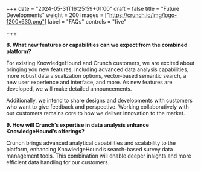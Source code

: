 +++
date = "2024-05-31T16:25:59+01:00"
draft = false
title = "Future Developments"
weight = 200
images = ["https://crunch.io/img/logo-1200x630.png"]
label = "FAQs"
controls = "five"

+++

**8. What new features or capabilities can we expect from the combined platform?**

For existing KnowledgeHound and Crunch customers, we are excited about bringing you new features, including advanced data analysis capabilities, more robust data visualization options, vector-based semantic search, a new user experience and interface, and more. As new features are developed, we will make detailed announcements.

Additionally, we intend to share designs and developments with customers who want to give feedback and perspective. Working collaboratively with our customers remains core to how we deliver innovation to the market.

**9. How will Crunch’s expertise in data analysis enhance KnowledgeHound’s offerings?**

Crunch brings advanced analytical capabilities and scalability to the platform, enhancing KnowledgeHound’s search-based survey data management tools. This combination will enable deeper insights and more efficient data handling for our customers.
